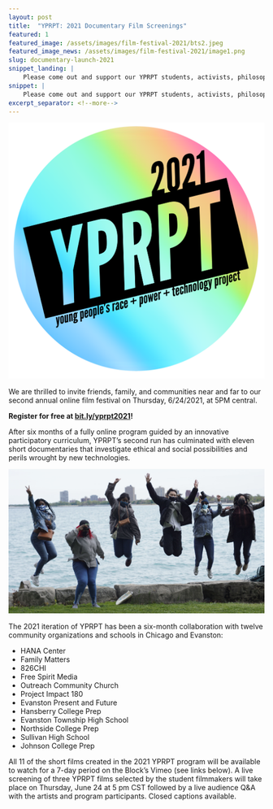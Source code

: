 ```yaml
---
layout: post
title:  "YPRPT: 2021 Documentary Film Screenings"
featured: 1
featured_image: /assets/images/film-festival-2021/bts2.jpeg
featured_image_news: /assets/images/film-festival-2021/image1.png
slug: documentary-launch-2021
snippet_landing: |
    Please come out and support our YPRPT students, activists, philosophers, and storytellers of technology this Thursday, 6/24, at 5pm at our annual event hosted by the Block!  Three original youth films investigating the politics and ethics of tech will be live screened with Q&A to follow. 
snippet: |
    Please come out and support our YPRPT students, activists, philosophers, and storytellers of technology this Thursday, 6/24, at 5pm at our annual event hosted by the Block!  Three original youth films investigating the politics and ethics of tech will be live screened with Q&A to follow. 
excerpt_separator: <!--more-->
---
```


<img class="img-right badge" src="/assets/images/film-festival-2021/image1.png" />

<span class="first-character">W</span>e are thrilled to invite friends, family, and communities near and far to our second annual online film festival on Thursday, 6/24/2021, at 5PM central.

**Register for free at <a href="https://bit.ly/yprpt2021">bit.ly/yprpt2021</a>!**

After six months of a fully online program guided by an innovative participatory curriculum, YPRPT’s second run has culminated with eleven short documentaries that investigate ethical and social possibilities and perils wrought by new technologies.

<img style="max-width:100%;" src="/assets/images/film-festival-2021/bts3.jpeg" />

The 2021 iteration of YPRPT has been a six-month collaboration with twelve community organizations and schools in Chicago and Evanston: 

* HANA Center
* Family Matters
* 826CHI
* Free Spirit Media
* Outreach Community Church
* Project Impact 180
* Evanston Present and Future
* Hansberry College Prep
* Evanston Township High School
* Northside College Prep
* Sullivan High School
* Johnson College Prep

All 11 of the short films created in the 2021 YPRPT program will be available to watch for a 7-day period on the Block’s Vimeo (see links below). A live screening of three YPRPT films selected by the student filmmakers will take place on Thursday, June 24 at 5 pm CST followed by a live audience Q&A with the artists and program participants. Closed captions available.
